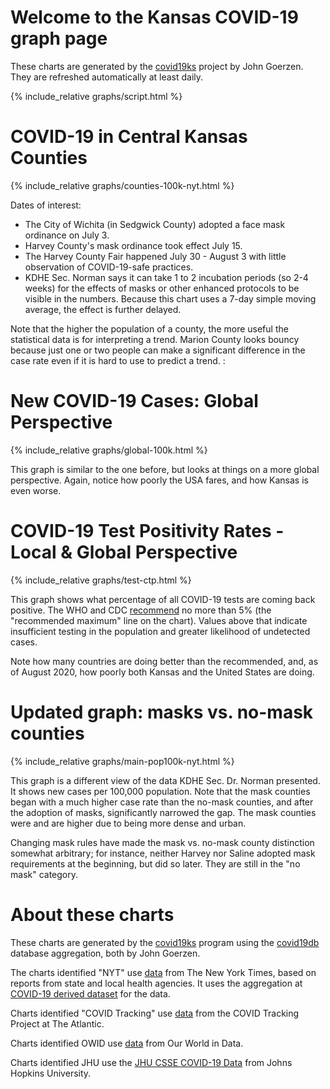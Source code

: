 # Welcome to the Kansas COVID-19 graph page

These charts are generated by the [covid19ks](https://github.com/jgoerzen/covid19ks) project by John Goerzen.  They are refreshed automatically at least daily.

{% include_relative graphs/script.html %}

# COVID-19 in Central Kansas Counties

{% include_relative graphs/counties-100k-nyt.html %}

Dates of interest:

- The City of Wichita (in Sedgwick County) adopted a face mask ordinance on July 3.
- Harvey County's mask ordinance took effect July 15.
- The Harvey County Fair happened July 30 - August 3 with little observation of COVID-19-safe practices.
- KDHE Sec. Norman says it can take 1 to 2 incubation periods (so 2-4 weeks) for the effects of masks or other enhanced protocols to be visible in the numbers.  Because this chart uses a 7-day simple moving average, the effect is further delayed.

Note that the higher the population of a county, the more useful the statistical data is for interpreting a trend.  Marion County looks bouncy because just one or two people can make a significant difference in the case rate even if it is hard to use to predict a trend. :

# New COVID-19 Cases: Global Perspective

{% include_relative graphs/global-100k.html %}

This graph is similar to the one before, but looks at things on a more global perspective.  Again, notice how poorly the USA fares, and how Kansas is even worse.

# COVID-19 Test Positivity Rates - Local & Global Perspective

{% include_relative graphs/test-ctp.html %}

This graph shows what percentage of all COVID-19 tests are coming back positive.  The WHO and CDC [recommend](https://coronavirus.jhu.edu/testing/testing-positivity) no more than 5% (the "recommended maximum" line on the chart).  Values above that indicate insufficient testing in the population and greater likelihood of undetected cases.

Note how many countries are doing better than the recommended, and, as of August 2020, how poorly both Kansas and the United States are doing.

# Updated graph: masks vs. no-mask counties

{% include_relative graphs/main-pop100k-nyt.html %}

This graph is a different view of the data KDHE Sec. Dr. Norman presented.  It shows new cases per 100,000 population.  Note that the mask counties began with a much higher case rate than the no-mask counties, and after the adoption of masks, significantly narrowed the gap.  The mask counties were and are higher due to being more dense and urban.

Changing mask rules have made the mask vs. no-mask county distinction somewhat arbitrary; for instance, neither Harvey nor Saline adopted mask requirements at the beginning, but did so later.  They are still in the "no mask" category.

# About these charts

These charts are generated by the [covid19ks](https://github.com/jgoerzen/covid19ks) program using the [covid19db](https://github.com/jgoerzen/covid19db) database aggregation, both by John Goerzen.

The charts identified "NYT" use [data](https://github.com/nytimes/covid-19-data) from The New York Times, based on reports from state and local health agencies.  It uses the aggregation at [COVID-19 derived dataset](https://github.com/cipriancraciun/covid19-datasets) for the data.

Charts identified "COVID Tracking" use [data](https://covidtracking.com/about-data/) from the COVID Tracking Project at The Atlantic.

Charts identified OWID use [data](https://ourworldindata.org/how-to-use-our-world-in-data#how-is-our-work-copyrighted) from Our World in Data.

Charts identified JHU use the [JHU CSSE COVID-19 Data](https://github.com/CSSEGISandData/COVID-19) from Johns Hopkins University.
